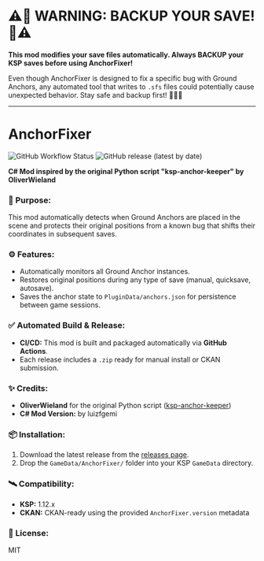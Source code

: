 # ⚠️🚀 WARNING: BACKUP YOUR SAVE! 🚀⚠️

**This mod modifies your save files automatically. Always BACKUP your KSP saves before using AnchorFixer!**

Even though AnchorFixer is designed to fix a specific bug with Ground Anchors, any automated tool that writes to `.sfs` files could potentially cause unexpected behavior. Stay safe and backup first! 🧑‍🚀✨

---

# AnchorFixer

![GitHub Workflow Status](https://github.com/luizfgemi/AnchorFixer/actions/workflows/build.yml/badge.svg)
![GitHub release (latest by date)](https://img.shields.io/github/v/release/luizfgemi/AnchorFixer)

**C# Mod inspired by the original Python script "ksp-anchor-keeper" by OliverWieland**

### 🎯 Purpose:
This mod automatically detects when Ground Anchors are placed in the scene and protects their original positions from a known bug that shifts their coordinates in subsequent saves.

### ⚙ Features:
- Automatically monitors all Ground Anchor instances.
- Restores original positions during any type of save (manual, quicksave, autosave).
- Saves the anchor state to `PluginData/anchors.json` for persistence between game sessions.

### ✅ Automated Build & Release:
- **CI/CD:** This mod is built and packaged automatically via **GitHub Actions**.
- Each release includes a `.zip` ready for manual install or CKAN submission.

### ✨ Credits:
- **OliverWieland** for the original Python script ([ksp-anchor-keeper](https://github.com/OliverWieland/ksp-anchor-keeper))
- **C# Mod Version:** by luizfgemi

### 📦 Installation:
1. Download the latest release from the [releases page](https://github.com/YourNameHere/AnchorFixer/releases).
2. Drop the `GameData/AnchorFixer/` folder into your KSP `GameData` directory.

### 🛰 Compatibility:
- **KSP:** 1.12.x
- **CKAN:** CKAN-ready using the provided `AnchorFixer.version` metadata

### 📝 License:
MIT
